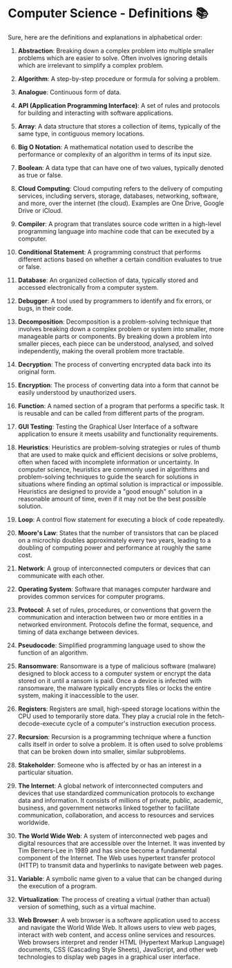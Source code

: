 # Computer Science - Definitions 📚

Sure, here are the definitions and explanations in alphabetical order:

1. **Abstraction**: Breaking down a complex problem into multiple smaller problems which are easier to solve. Often involves ignoring details which are irrelevant to simplify a complex problem.

2. **Algorithm**: A step-by-step procedure or formula for solving a problem.

3. **Analogue**: Continuous form of data.

4. **API (Application Programming Interface)**: A set of rules and protocols for building and interacting with software applications.

5. **Array**: A data structure that stores a collection of items, typically of the same type, in contiguous memory locations.

6. **Big O Notation**: A mathematical notation used to describe the performance or complexity of an algorithm in terms of its input size.

7. **Boolean**: A data type that can have one of two values, typically denoted as true or false.

8. **Cloud Computing**: Cloud computing refers to the delivery of computing services, including servers, storage, databases, networking, software, and more, over the internet (the cloud). Examples are One Drive, Google Drive or iCloud.

9. **Compiler**: A program that translates source code written in a high-level programming language into machine code that can be executed by a computer.

10. **Conditional Statement**: A programming construct that performs different actions based on whether a certain condition evaluates to true or false.

11. **Database**: An organized collection of data, typically stored and accessed electronically from a computer system.

12. **Debugger**: A tool used by programmers to identify and fix errors, or bugs, in their code.

13. **Decomposition**: Decomposition is a problem-solving technique that involves breaking down a complex problem or system into smaller, more manageable parts or components. By breaking down a problem into smaller pieces, each piece can be understood, analysed, and solved independently, making the overall problem more tractable.

14. **Decryption**: The process of converting encrypted data back into its original form.

15. **Encryption**: The process of converting data into a form that cannot be easily understood by unauthorized users.

16. **Function**: A named section of a program that performs a specific task. It is reusable and can be called from different parts of the program.

17. **GUI Testing**: Testing the Graphical User Interface of a software application to ensure it meets usability and functionality requirements.

18. **Heuristics**: Heuristics are problem-solving strategies or rules of thumb that are used to make quick and efficient decisions or solve problems, often when faced with incomplete information or uncertainty. In computer science, heuristics are commonly used in algorithms and problem-solving techniques to guide the search for solutions in situations where finding an optimal solution is impractical or impossible. Heuristics are designed to provide a "good enough" solution in a reasonable amount of time, even if it may not be the best possible solution.

19. **Loop**: A control flow statement for executing a block of code repeatedly.

20. **Moore's Law**: States that the number of transistors that can be placed on a microchip doubles approximately every two years, leading to a doubling of computing power and performance at roughly the same cost.

21. **Network**: A group of interconnected computers or devices that can communicate with each other.

22. **Operating System**: Software that manages computer hardware and provides common services for computer programs.

23. **Protocol**: A set of rules, procedures, or conventions that govern the communication and interaction between two or more entities in a networked environment. Protocols define the format, sequence, and timing of data exchange between devices.

24. **Pseudocode**: Simplified programming language used to show the function of an algorithm.

25. **Ransomware**: Ransomware is a type of malicious software (malware) designed to block access to a computer system or encrypt the data stored on it until a ransom is paid. Once a device is infected with ransomware, the malware typically encrypts files or locks the entire system, making it inaccessible to the user.

26. **Registers**: Registers are small, high-speed storage locations within the CPU used to temporarily store data. They play a crucial role in the fetch-decode-execute cycle of a computer's instruction execution process.

27. **Recursion**: Recursion is a programming technique where a function calls itself in order to solve a problem. It is often used to solve problems that can be broken down into smaller, similar subproblems.

28. **Stakeholder**: Someone who is affected by or has an interest in a particular situation.

29. **The Internet**: A global network of interconnected computers and devices that use standardized communication protocols to exchange data and information. It consists of millions of private, public, academic, business, and government networks linked together to facilitate communication, collaboration, and access to resources and services worldwide.

30. **The World Wide Web**: A system of interconnected web pages and digital resources that are accessible over the Internet. It was invented by Tim Berners-Lee in 1989 and has since become a fundamental component of the Internet. The Web uses hypertext transfer protocol (HTTP) to transmit data and hyperlinks to navigate between web pages.

31. **Variable**: A symbolic name given to a value that can be changed during the execution of a program.

32. **Virtualization**: The process of creating a virtual (rather than actual) version of something, such as a virtual machine.

33. **Web Browser**: A web browser is a software application used to access and navigate the World Wide Web. It allows users to view web pages, interact with web content, and access online services and resources. Web browsers interpret and render HTML (Hypertext Markup Language) documents, CSS (Cascading Style Sheets), JavaScript, and other web technologies to display web pages in a graphical user interface.

